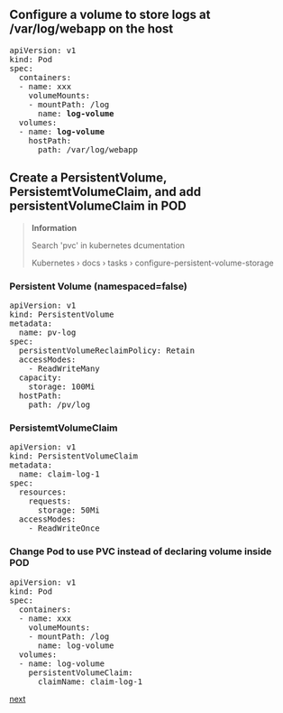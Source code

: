 
## Configure a volume to store logs at /var/log/webapp on the host

<pre>
apiVersion: v1
kind: Pod
spec:
  containers:
  - name: xxx
    volumeMounts:
    - mountPath: /log
      name: <b>log-volume</b>
  volumes:
  - name: <b>log-volume</b>
    hostPath:
      path: /var/log/webapp
</pre>


## Create a PersistentVolume, PersistemtVolumeClaim, and add persistentVolumeClaim in POD

>**Information**
>
>Search 'pvc' in kubernetes dcumentation
>
>Kubernetes › docs › tasks › configure-persistent-volume-storage

### Persistent Volume (namespaced=false)

<pre>
apiVersion: v1
kind: PersistentVolume
metadata:
  name: pv-log
spec:
  persistentVolumeReclaimPolicy: Retain
  accessModes:
    - ReadWriteMany
  capacity:
    storage: 100Mi
  hostPath:
    path: /pv/log
</pre>

### PersistemtVolumeClaim

<pre>
apiVersion: v1
kind: PersistentVolumeClaim
metadata:
  name: claim-log-1
spec:
  resources:
    requests:
      storage: 50Mi
  accessModes:
    - ReadWriteOnce
</pre>                        

### Change Pod to use PVC instead of declaring volume inside POD

<pre>
apiVersion: v1
kind: Pod
spec:
  containers:
  - name: xxx
    volumeMounts:
    - mountPath: /log
      name: log-volume
  volumes:
  - name: log-volume
    persistentVolumeClaim:
      claimName: claim-log-1
</pre>


[next](../02-application-deployment/01-use-Kubernetes-primitives-to-implement-common-deployment-strategies.md)